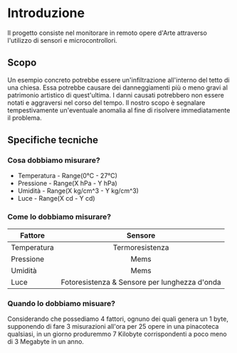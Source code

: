 # Introduzione

Il progetto consiste nel monitorare in remoto opere d'Arte attraverso l'utilizzo di sensori e microcontrollori.

## Scopo

Un esempio concreto potrebbe essere un'infiltrazione all'interno del tetto di una chiesa. Essa potrebbe causare dei danneggiamenti più o meno gravi al patrimonio artistico di quest'ultima. I danni causati potrebbero non essere notati e aggraversi nel corso del tempo. Il nostro scopo è segnalare tempestivamente un'eventuale anomalia al fine di risolvere immediatamente il problema.

## Specifiche tecniche

### Cosa dobbiamo misurare?

 * Temperatura - Range(0°C - 27°C)
 * Pressione - Range(X hPa - Y hPa)
 * Umidità - Range(X kg/cm^3 - Y kg/cm^3)
 * Luce - Range(X cd - Y cd)

### Come lo dobbiamo misurare?

| Fattore        | Sensore           |
| ------------- |:-------------:|
| Temperatura     | Termoresistenza |
| Pressione      | Mems      |
| Umidità | Mems      |
| Luce | Fotoresistenza & Sensore per lunghezza d'onda     |

### Quando lo dobbiamo misuare?

Considerando che possediamo 4 fattori, ognuno dei quali genera un 1 byte, supponendo di fare 3 misurazioni all'ora per 25 opere in una pinacoteca qualsiasi, in un giorno produremmo 7 Kilobyte corrispondenti a poco meno di 3 Megabyte in un anno.
